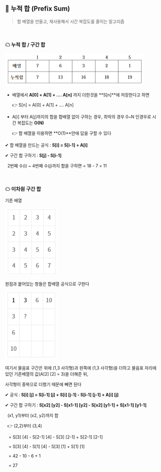 ## 🧊 누적 합 (Prefix Sum)

> 합 배열을 만들고, 재사용해서 시간 복잡도를 줄이는 알고리즘

<br>

### ☁ 누적 합 / 구간 합

![01](README.assets/01.png)

- 배열에서 **A[0] + A[1] + .... A[n]** 까지 더한것을 **S[n]**에 저장한다고 하면

  👉 S[n] = A[0] + A[1] + .... A[n] 

- A[i] 부터 A[j]까지의 합을 합배열 없이 구하는 경우, 최악의 경우 0~N 인경우로 시간 복잡도는 **O(N)**

  👉 합 배열을 이용하면 **O(1)**안에 답을 구할 수 있다

✔ 합 배열을 만드는 공식 : **S[i] = S[i-1] + A[i]**

✔ 구간 합 구하기 : **S[j] - S[i-1]**

&nbsp;	2번째 수(i) ~ 4번째 수(j)까지 합을 구하면 = 18 - 7 = 11

<br>

### ☁ 이차원 구간 합

기존 배열

![image-20230506160207200](README.assets/image-20230506160207200.png)

원점과 붙어있는 항들은 합배열 공식으로 구한다

![image-20230506160244772](README.assets/image-20230506160244772.png)

여기서 물음표 구간은 위에 (1,3 사각형)과 왼쪽에 (1,3 사각형)을 더하고 물음표 자리에 있던 기존배열의 값(A[2] [2] = 3)을 더해준 뒤, 

사각형이 중복으로 더했기 때문에 빼면 된다

✔ 공식 : **S[i] [j] = S[i-1] [j] + S[i] [j-1] - S[i-1] [j-1] + A[i] [j]**

✔ 구간 합 구하기 : **S[x2] [y2] - S[x1-1] [y2] - S[x2] [y1-1] + S[x1-1] [y1-1]**

&nbsp;	(x1, y1)부터 (x2, y2)까지 합

&nbsp;	👉 (2,2)부터 (3,4) 

&nbsp;&nbsp;	= S[3] [4] - S[2-1] [4] - S[3] [2-1] + S[2-1] [2-1]

&nbsp;&nbsp;	= S[3] [4] - S[1] [4] - S[3] [1] + S[1] [1]

&nbsp;&nbsp;	= 42 - 10 - 6 + 1 

&nbsp;&nbsp;	= 27
